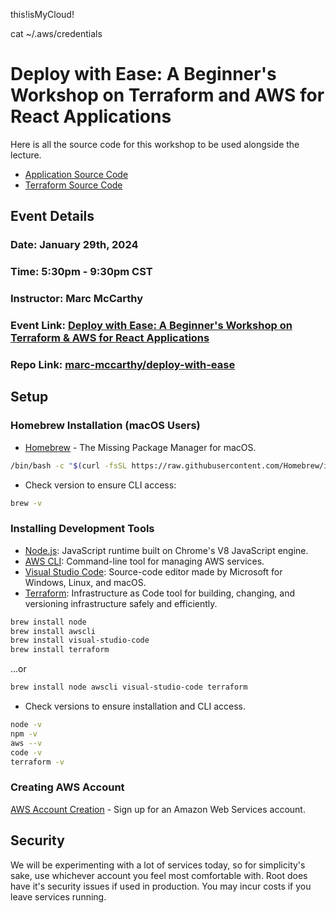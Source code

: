 this!isMyCloud!

cat ~/.aws/credentials

# Deploy with Ease: A Beginner's Workshop on Terraform and AWS for React Applications

Here is all the source code for this workshop to be used alongside the lecture.

- [Application Source Code](./useragent)
- [Terraform Source Code](./terraform)

## Event Details

### Date: January 29th, 2024

### Time: 5:30pm - 9:30pm CST

### Instructor: Marc McCarthy

### Event Link: [Deploy with Ease: A Beginner's Workshop on Terraform & AWS for React Applications](https://www.eventbrite.com/e/deploy-with-ease-beginners-workshop-on-terraform-aws-for-react-websites-tickets-793500520417)

### Repo Link: [marc-mccarthy/deploy-with-ease](https://github.com/marc-mccarthy/deploy-with-ease)

## Setup

### Homebrew Installation (macOS Users)

- [Homebrew](https://brew.sh/) - The Missing Package Manager for macOS.

```zsh
/bin/bash -c "$(curl -fsSL https://raw.githubusercontent.com/Homebrew/install/HEAD/install.sh)"
```

- Check version to ensure CLI access:

```zsh
brew -v
```

### Installing Development Tools

- [Node.js](https://nodejs.org/): JavaScript runtime built on Chrome's V8 JavaScript engine.
- [AWS CLI](https://aws.amazon.com/cli/): Command-line tool for managing AWS services.
- [Visual Studio Code](https://code.visualstudio.com/): Source-code editor made by Microsoft for Windows, Linux, and macOS.
- [Terraform](https://www.terraform.io/downloads.html): Infrastructure as Code tool for building, changing, and versioning infrastructure safely and efficiently.

```zsh
brew install node
brew install awscli
brew install visual-studio-code
brew install terraform
```

...or

```zsh
brew install node awscli visual-studio-code terraform
```

- Check versions to ensure installation and CLI access.

```zsh
node -v
npm -v
aws --v
code -v
terraform -v
```

### Creating AWS Account

[AWS Account Creation](https://portal.aws.amazon.com/billing/signup) - Sign up for an Amazon Web Services account.

## Security

We will be experimenting with a lot of services today, so for simplicity's sake, use whichever account you feel most comfortable with. Root does have it's security issues if used in production. You may incur costs if you leave services running.
